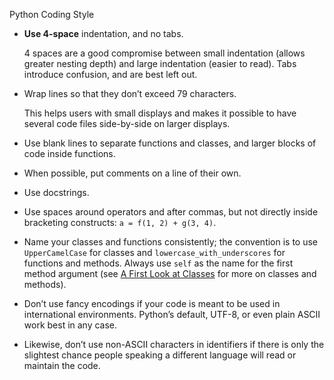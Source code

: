 Python Coding Style

- **Use 4-space** indentation, and no tabs.

  4 spaces are a good compromise between small indentation (allows greater nesting depth) and large indentation (easier to read). Tabs introduce confusion, and are best left out.

- Wrap lines so that they don’t exceed 79 characters.

  This helps users with small displays and makes it possible to have several code files side-by-side on larger displays.

- Use blank lines to separate functions and classes, and larger blocks of code inside functions.

- When possible, put comments on a line of their own.

- Use docstrings.

- Use spaces around operators and after commas, but not directly inside bracketing constructs: `a = f(1, 2) + g(3, 4)`.

- Name your classes and functions consistently; the convention is to use `UpperCamelCase` for classes and `lowercase_with_underscores` for functions and methods. Always use `self` as the name for the first method argument (see [A First Look at Classes](https://docs.python.org/3.7/tutorial/classes.html#tut-firstclasses) for more on classes and methods).

- Don’t use fancy encodings if your code is meant to be used in international environments. Python’s default, UTF-8, or even plain ASCII work best in any case.

- Likewise, don’t use non-ASCII characters in identifiers if there is only the slightest chance people speaking a different language will read or maintain the code.
